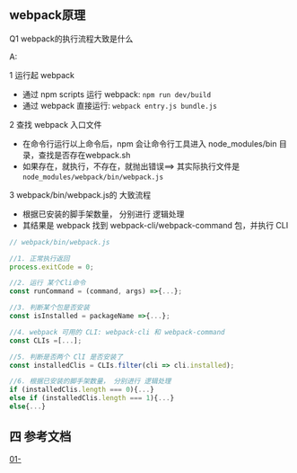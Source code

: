 
## webpack原理


Q1 webpack的执行流程大致是什么

A:

1 运行起 webpack
  - 通过 npm scripts 运行 webpack: `npm run dev/build`
  - 通过 webpack 直接运行: `webpack entry.js bundle.js`


2 查找 webpack 入口文件
  - 在命令行运行以上命令后，npm 会让命令行工具进入 node_modules/bin 目录，查找是否存在webpack.sh
  - 如果存在，就执行，不存在，就抛出错误==> 其实际执行文件是 `node_modules/webpack/bin/webpack.js`


3 webpack/bin/webpack.js的 大致流程
  - 根据已安装的脚手架数量， 分别进行 逻辑处理
  - 其结果是 webpack 找到 webpack-cli/webpack-command 包，并执行 CLI

```js
// webpack/bin/webpack.js

//1. 正常执行返回
process.exitCode = 0;

//2. 运行 某个Cli命令
const runCommand = (command, args) =>{...};

//3. 判断某个包是否安装
const isInstalled = packageName =>{...};

//4. webpack 可用的 CLI: webpack-cli 和 webpack-command
const CLIs =[...];

//5. 判断是否两个 ClI 是否安装了
const installedClis = CLIs.filter(cli => cli.installed);

//6. 根据已安装的脚手架数量， 分别进行 逻辑处理
if (installedClis.length === 0){...}
else if (installedClis.length === 1){...}
else{...}
```








## 四 参考文档

[01-]()
